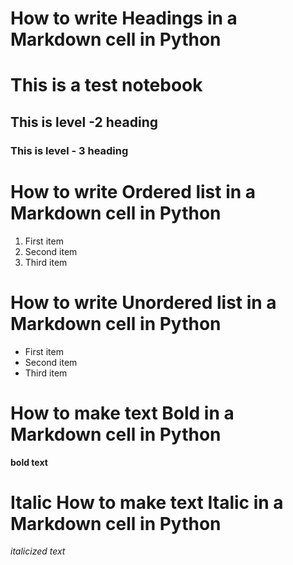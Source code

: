 # How to write Headings in a Markdown cell in Python
# This is a test notebook
## This is level -2 heading
### This is level - 3 heading

# How to write Ordered list in a Markdown cell in Python
1. First item
2. Second item
3. Third item

# How to write Unordered list in a Markdown cell in Python 
- First item
- Second item
- Third item

# How to make text Bold in a Markdown cell in Python
**bold text**

# Italic How to make text Italic in a Markdown cell in Python
*italicized text*

